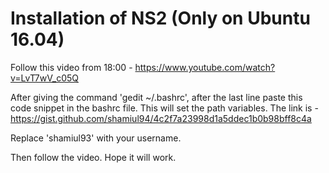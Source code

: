 # Installation of NS2 (Only on Ubuntu 16.04)

Follow this video from 18:00 - https://www.youtube.com/watch?v=LvT7wV_c05Q

After giving the command 'gedit ~/.bashrc', after the last line paste this code snippet in the bashrc file. This will set the path variables.
The link is - https://gist.github.com/shamiul94/4c2f7a23998d1a5ddec1b0b98bff8c4a

Replace 'shamiul93' with your username. 

Then follow the video. Hope it will work. 
